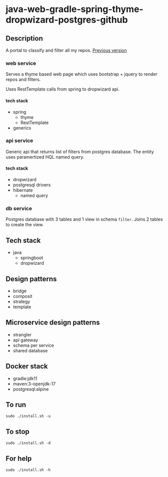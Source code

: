 # java-web-gradle-spring-thyme-dropwizard-postgres-github

## Description
A portal to classify and filter all my repos.
[Previous version](https://github.com/bearddan2000/java-web-gradle-spring-thyme-dropwizard-github)

### web service
Serves a thyme based web page which uses
bootstrap + jquery to render repos and filters.

Uses RestTemplate calls from spring to dropwizard api.

#### tech stack
- spring
  - thyme
  - RestTemplate
- generics

### api service
Generic api that returns list of filters from postgres
database. The entity uses paramertized HQL named query.

#### tech stack
- dropwizard
- postgresql drivers
- hibernate
  - named query

### db service
Postgres database with 3 tables and 1 view in schema `filter`.
Joins 2 tables to create the view.

## Tech stack
- java
  - springboot
  - dropwizard

## Design patterns
- bridge
- composit
- strategy
- template

## Microservice design patterns
- strangler
- api gateway
- schema per service
- shared database

## Docker stack
- gradle:jdk11
- maven:3-openjdk-17
- postgresql:alpine

## To run
`sudo ./install.sh -u`

## To stop
`sudo ./install.sh -d`

## For help
`sudo ./install.sh -h`
